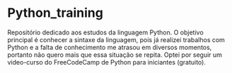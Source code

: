 # Python_training
Repositório dedicado aos estudos da linguagem Python. O objetivo principal é conhecer a sintaxe da linguagem, pois já realizei trabalhos com Python e a falta de conhecimento me atrasou em diversos momentos, portanto não quero mais que essa situação se repita. Optei por seguir um video-curso do FreeCodeCamp de Python para iniciantes (gratuito).

